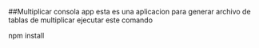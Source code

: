 ##Multiplicar consola app
esta es una aplicacion para generar archivo de tablas de multiplicar ejecutar este comando



npm install